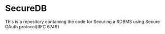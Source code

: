 # SecureDB
This is a repository containing the code for Securing a RDBMS using Secure OAuth protocol(RFC 6749)
